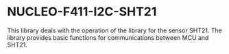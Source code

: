 # NUCLEO-F411-I2C-SHT21
This library deals with the operation of the library for the sensor SHT21. The library provides basic functions for communications between MCU and SHT21. 
